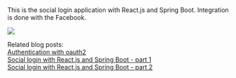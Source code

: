 ###
This is the social login application with React.js and Spring Boot.
Integration is done with the Facebook.

![](https://i.imgur.com/UAUsiUA.png)


Related blog posts:  
[Authentication with oauth2](https://dazzling-hypatia-171301.netlify.app/oauth2-authentication/)   
[Social login with React.js and Spring Boot - part 1](https://dazzling-hypatia-171301.netlify.app/social-login-spring-react)   
[Social login with React.js and Spring Boot - part 2](https://dazzling-hypatia-171301.netlify.app/social-login-spring-react-2)   